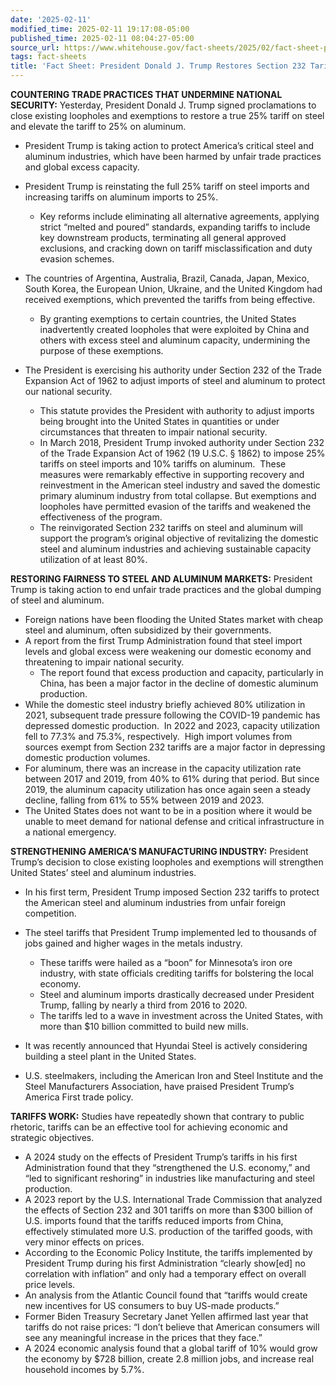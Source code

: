 ```yaml
---
date: '2025-02-11'
modified_time: 2025-02-11 19:17:08-05:00
published_time: 2025-02-11 08:04:27-05:00
source_url: https://www.whitehouse.gov/fact-sheets/2025/02/fact-sheet-president-donald-j-trump-restores-section-232-tariffs/
tags: fact-sheets
title: 'Fact Sheet: President Donald J. Trump Restores Section 232 Tariffs'
---
```

 
**COUNTERING TRADE PRACTICES THAT UNDERMINE NATIONAL SECURITY:**
Yesterday, President Donald J. Trump signed proclamations to close
existing loopholes and exemptions to restore a true 25% tariff on steel
and elevate the tariff to 25% on aluminum.

-   President Trump is taking action to protect America’s critical steel
    and aluminum industries, which have been harmed by unfair trade
    practices and global excess capacity.

<!-- -->

-   President Trump is reinstating the full 25% tariff on steel imports
    and increasing tariffs on aluminum imports to 25%.
    -   Key reforms include eliminating all alternative agreements,
        applying strict “melted and poured” standards, expanding tariffs
        to include key downstream products, terminating all general
        approved exclusions, and cracking down on tariff
        misclassification and duty evasion schemes.
-   The countries of Argentina, Australia, Brazil, Canada, Japan,
    Mexico, South Korea, the European Union, Ukraine, and the United
    Kingdom had received exemptions, which prevented the tariffs from
    being effective.
    -   By granting exemptions to certain countries, the United States
        inadvertently created loopholes that were exploited by China and
        others with excess steel and aluminum capacity, undermining the
        purpose of these exemptions.
-   The President is exercising his authority under Section 232 of the
    Trade Expansion Act of 1962 to adjust imports of steel and aluminum
    to protect our national security.
    -   This statute provides the President with authority to adjust
        imports being brought into the United States in quantities or
        under circumstances that threaten to impair national security.

    <!-- -->

    -   In March 2018, President Trump invoked authority under Section
        232 of the Trade Expansion Act of 1962 (19 U.S.C. § 1862) to
        impose 25% tariffs on steel imports and 10% tariffs on
        aluminum.  These measures were remarkably effective in
        supporting recovery and reinvestment in the American steel
        industry and saved the domestic primary aluminum industry from
        total collapse. But exemptions and loopholes have permitted
        evasion of the tariffs and weakened the effectiveness of the
        program.

    <!-- -->

    -   The reinvigorated Section 232 tariffs on steel and aluminum will
        support the program’s original objective of revitalizing the
        domestic steel and aluminum industries and achieving sustainable
        capacity utilization of at least 80%.

**RESTORING FAIRNESS TO STEEL AND ALUMINUM MARKETS:** President Trump is
taking action to end unfair trade practices and the global dumping of
steel and aluminum.

-   Foreign nations have been flooding the United States market with
    cheap steel and aluminum, often subsidized by their governments.
-   A report from the first Trump Administration found that steel import
    levels and global excess were weakening our domestic economy and
    threatening to impair national security.
    -   The report found that excess production and capacity,
        particularly in China, has been a major factor in the decline of
        domestic aluminum production.
-   While the domestic steel industry briefly achieved 80% utilization
    in 2021, subsequent trade pressure following the COVID-19 pandemic
    has depressed domestic production.  In 2022 and 2023, capacity
    utilization fell to 77.3% and 75.3%, respectively.  High import
    volumes from sources exempt from Section 232 tariffs are a major
    factor in depressing domestic production volumes. 
-   For aluminum, there was an increase in the capacity utilization rate
    between 2017 and 2019, from 40% to 61% during that period. But since
    2019, the aluminum capacity utilization has once again seen a steady
    decline, falling from 61% to 55% between 2019 and 2023.  
-   The United States does not want to be in a position where it would
    be unable to meet demand for national defense and critical
    infrastructure in a national emergency.

**STRENGTHENING AMERICA’S MANUFACTURING INDUSTRY:** President Trump’s
decision to close existing loopholes and exemptions will strengthen
United States’ steel and aluminum industries.

-   In his first term, President Trump imposed Section 232 tariffs to
    protect the American steel and aluminum industries from unfair
    foreign competition.
-   The steel tariffs that President Trump implemented led to thousands
    of jobs gained and higher wages in the metals industry.
    -   These tariffs were hailed as a “boon” for Minnesota’s iron ore
        industry, with state officials crediting tariffs for bolstering
        the local economy. 

    <!-- -->

    -   Steel and aluminum imports drastically decreased under President
        Trump, falling by nearly a third from 2016 to 2020.

    <!-- -->

    -   The tariffs led to a wave in investment across the United
        States, with more than $10 billion committed to build new mills.
-   It was recently announced that Hyundai Steel is actively considering
    building a steel plant in the United States.
-   U.S. steelmakers, including the American Iron and Steel Institute
    and the Steel Manufacturers Association, have praised President
    Trump’s America First trade policy.

**TARIFFS WORK:** Studies have repeatedly shown that contrary to public
rhetoric, tariffs can be an effective tool for achieving economic and
strategic objectives.

-   A 2024 study on the effects of President Trump’s tariffs in his
    first Administration found that they “strengthened the U.S.
    economy,” and “led to significant reshoring” in industries like
    manufacturing and steel production.
-   A 2023 report by the U.S. International Trade Commission that
    analyzed the effects of Section 232 and 301 tariffs on more than
    $300 billion of U.S. imports found that the tariffs reduced imports
    from China, effectively stimulated more U.S. production of the
    tariffed goods, with very minor effects on prices.
-   According to the Economic Policy Institute, the tariffs implemented
    by President Trump during his first Administration “clearly
    show\[ed\] no correlation with inflation” and only had a temporary
    effect on overall price levels.
-   An analysis from the Atlantic Council found that “tariffs would
    create new incentives for US consumers to buy US-made products.”
-   Former Biden Treasury Secretary Janet Yellen affirmed last year that
    tariffs do not raise prices: “I don’t believe that American
    consumers will see any meaningful increase in the prices that they
    face.”
-   A 2024 economic analysis found that a global tariff of 10% would
    grow the economy by $728 billion, create 2.8 million jobs, and
    increase real household incomes by 5.7%.<span id="_msocom_1"></span>
